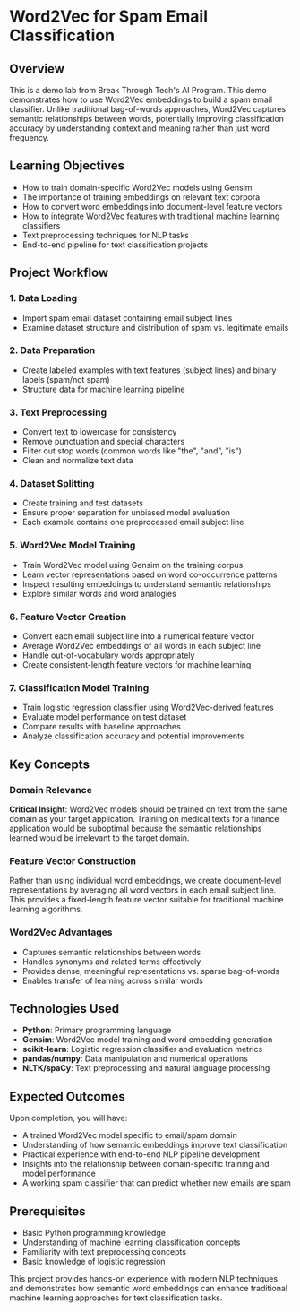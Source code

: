 # Word2Vec for Spam Email Classification

## Overview

This is a demo lab from Break Through Tech's AI Program. This demo demonstrates how to use Word2Vec embeddings to build a spam email classifier. Unlike traditional bag-of-words approaches, Word2Vec captures semantic relationships between words, potentially improving classification accuracy by understanding context and meaning rather than just word frequency.

## Learning Objectives

- How to train domain-specific Word2Vec models using Gensim
- The importance of training embeddings on relevant text corpora
- How to convert word embeddings into document-level feature vectors
- How to integrate Word2Vec features with traditional machine learning classifiers
- Text preprocessing techniques for NLP tasks
- End-to-end pipeline for text classification projects

## Project Workflow

### 1. Data Loading
- Import spam email dataset containing email subject lines
- Examine dataset structure and distribution of spam vs. legitimate emails

### 2. Data Preparation
- Create labeled examples with text features (subject lines) and binary labels (spam/not spam)
- Structure data for machine learning pipeline

### 3. Text Preprocessing
- Convert text to lowercase for consistency
- Remove punctuation and special characters
- Filter out stop words (common words like "the", "and", "is")
- Clean and normalize text data

### 4. Dataset Splitting
- Create training and test datasets
- Ensure proper separation for unbiased model evaluation
- Each example contains one preprocessed email subject line

### 5. Word2Vec Model Training
- Train Word2Vec model using Gensim on the training corpus
- Learn vector representations based on word co-occurrence patterns
- Inspect resulting embeddings to understand semantic relationships
- Explore similar words and word analogies

### 6. Feature Vector Creation
- Convert each email subject line into a numerical feature vector
- Average Word2Vec embeddings of all words in each subject line
- Handle out-of-vocabulary words appropriately
- Create consistent-length feature vectors for machine learning

### 7. Classification Model Training
- Train logistic regression classifier using Word2Vec-derived features
- Evaluate model performance on test dataset
- Compare results with baseline approaches
- Analyze classification accuracy and potential improvements

## Key Concepts

### Domain Relevance
**Critical Insight**: Word2Vec models should be trained on text from the same domain as your target application. Training on medical texts for a finance application would be suboptimal because the semantic relationships learned would be irrelevant to the target domain.

### Feature Vector Construction
Rather than using individual word embeddings, we create document-level representations by averaging all word vectors in each email subject line. This provides a fixed-length feature vector suitable for traditional machine learning algorithms.

### Word2Vec Advantages
- Captures semantic relationships between words
- Handles synonyms and related terms effectively
- Provides dense, meaningful representations vs. sparse bag-of-words
- Enables transfer of learning across similar words

## Technologies Used

- **Python**: Primary programming language
- **Gensim**: Word2Vec model training and word embedding generation
- **scikit-learn**: Logistic regression classifier and evaluation metrics
- **pandas/numpy**: Data manipulation and numerical operations
- **NLTK/spaCy**: Text preprocessing and natural language processing

## Expected Outcomes

Upon completion, you will have:
- A trained Word2Vec model specific to email/spam domain
- Understanding of how semantic embeddings improve text classification
- Practical experience with end-to-end NLP pipeline development
- Insights into the relationship between domain-specific training and model performance
- A working spam classifier that can predict whether new emails are spam

## Prerequisites

- Basic Python programming knowledge
- Understanding of machine learning classification concepts
- Familiarity with text preprocessing concepts
- Basic knowledge of logistic regression


This project provides hands-on experience with modern NLP techniques and demonstrates how semantic word embeddings can enhance traditional machine learning approaches for text classification tasks.

